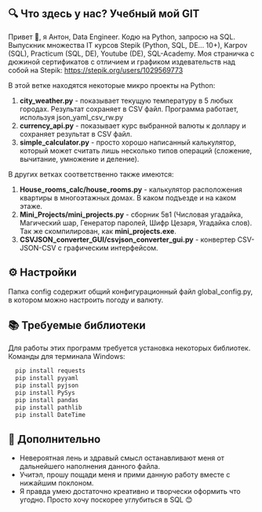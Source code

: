 
## 🔍 Что здесь у нас? Учебный мой GIT
Привет 👋, я Антон, Data Engineer. Кодю на Python, запросю на SQL.
Выпускник множества IT курсов Stepik (Python, SQL, DE... 10+), Karpov (SQL), Practicum (SQL, DE), Youtube (DE), SQL-Academy.
Моя страничка с дюжиной сертификатов с отличием и графиком издевательств над собой на Stepik: https://stepik.org/users/1029569773

В этой ветке находятся некоторые микро проекты на Python:
1. **city_weather.py** - показывает текущую температуру в 5 любых городах. Результат сохраняет в CSV файл. Программа работает, используя json_yaml_csv_rw.py
2. **currency_api.py** - показывает курс выбранной валюты к доллару и сохраняет результат в CSV файл.
3. **simple_calculator.py** - просто хорошо написанный калькулятор, который может считать лишь несколько типов операций (сложение, вычитание, умножение и деление).

В других ветках соответственно также имеются:
1. **House_rooms_calc/house_rooms.py** - калькулятор расположения квартиры в многоэтажных домах. В каком подъезде и на каком этаже.
2. **Mini_Projects/mini_projects.py** - сборник 5в1 (Числовая угадайка, Магический шар, Генератор паролей, Шифр Цезаря, Угадайка слов). Так же скомпилирован, как **mini_projects.exe**. 
3. **CSVJSON_converter_GUI/csvjson_converter_gui.py** - конвертер CSV-JSON-CSV с графическим интерфейсом.


## ⚙️ Настройки

Папка config содержит общий конфигурационный файл global_config.py, в котором можно настроить погоду и валюту.


## 📚 Требуемые библиотеки

Для работы этих программ требуется установка некоторых библиотек. Команды для терминала Windows:

```bash
  pip install requests
  pip install pyyaml
  pip install pyjson
  pip install PySys
  pip install pandas
  pip install pathlib
  pip install DateTime
```

## 🙏 Дополнительно

- Невероятная лень и здравый смысл останавливают меня от дальнейшего наполнения данного файла.
- Учитэл, прошу пощади меня и прими данную работу вместе с нижайшим поклоном.
- Я правда умею достаточно креативно и творчески оформить что угодно. Просто хочу поскорее углубиться в SQL 😊

